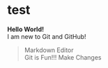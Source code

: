 # test
**Hello World!**  
I am new to Git and GitHub!  
>Markdown Editor  
>Git is Fun!!!
>Make Changes
